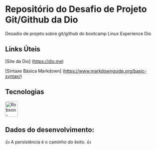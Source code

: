 # Repositório do Desafio de Projeto Git/Github da Dio
Desadio de projeto sobre git/github do bootcamp Linux Experience Dio

## Links Úteis
[Site da Dio] (https://dio.me)

[Sintaxe Básica Markdown] (https://www.markdownguide.org/basic-syntax/)

## Tecnologias

<div style="display: inline_block">
  <img align="center" alt="Robson-Ubuntu" height="50" width="40" src="https://cdn.jsdelivr.net/gh/devicons/devicon/icons/git/git-original-wordmark.svg"/>

## Dados do desenvolvimento:


👍 A persistência é o caminho do êxito. 👍

